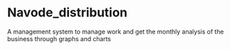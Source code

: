 # Navode_distribution
A management system to manage work and get the monthly analysis of the business through graphs and charts
